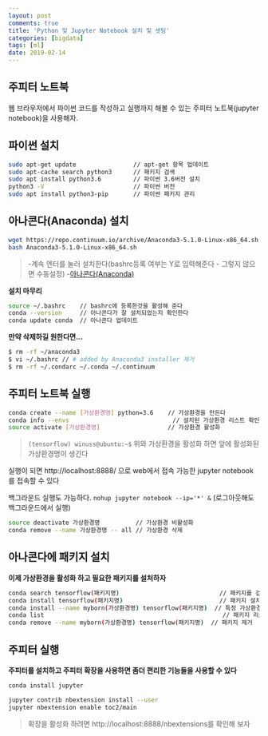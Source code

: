 ```yaml
---
layout: post
comments: true
title: 'Python 및 Jupyter Notebook 설치 및 셋팅'
categories: [bigdata]
tags: [ml]
date: 2019-02-14
---
```

## 주피터 노트북

웹 브라우저에서 파이썬 코드를 작성하고 실행까지 해볼 수 있는 주피터 노트북(jupyter notebook)을 사용해자.

## 파이썬 설치
~~~bash
sudo apt-get update                // apt-get 항목 업데이트
sudo apt-cache search python3      // 패키지 검색
sudo apt install python3.6         // 파이썬 3.6버전 설치
python3 -V                         // 파이썬 버전 
sudo apt install python3-pip       // 파이썬 패키지 관리
~~~

## 아나콘다(Anaconda) 설치
~~~bash
wget https://repo.continuum.io/archive/Anaconda3-5.1.0-Linux-x86_64.sh   // 아나콘다 사이트에서 최신 url 확인
bash Anaconda3-5.1.0-Linux-x86_64.sh                                     // 실행파일을 실행한다.
~~~
>-계속 엔터를 눌러 설치한다(bashrc등록 여부는 Y로 입력해준다 - 그렇지 않으면 수동설정) 
>-[아나콘다(Anaconda)](https://www.anaconda.com/downloads)

**설치 마무리**
~~~bash
source ~/.bashrc    // bashrc에 등록한것을 활성해 준다
conda --version     // 아나콘다가 잘 설치되었는지 확인한다
conda update conda  // 아나콘다 업데이트
~~~

**만약 삭제하길 원한다면...**
~~~bash
$ rm -rf ~/anaconda3
$ vi ~/.bashrc // # added by Anaconda3 installer 제거
$ rm -rf ~/.condarc ~/.conda ~/.continuum
~~~

## 주피터 노트북 실행
~~~bash
conda create --name [가상환경명] python=3.6    // 가상환경을 만든다
conda info --envs                             // 설치된 가상환경 리스트 확인
source activate [가상환경명]                   // 가상환경 활성화
~~~
>`(tensorflow) winuss@ubuntu:~$` 위와 가상환경을 활성화 하면 앞에 활성화된 가상환경명이 생긴다

실행이 되면 http://localhost:8888/ 으로 web에서 접속 가능한 jupyter notebook를 접속할 수 있다

백그라운드 실행도 가능하다. `nohup jupyter notebook --ip='*' &` (로그아웃해도 백그라운드에서 실행)
 
~~~bash
source deactivate 가상환경명          // 가상환경 비활성화
conda remove --name 가상환경명 -- all // 가상환경 삭제
~~~

## 아나콘다에 패키지 설치

**이제 가상환경을 활성화 하고 필요한 패키지를 설처하자**

~~~bash
conda search tensorflow(패키지명)                            // 패키지를 검색
conda install tensorflow(패키지명)                           // 패키지 설치
conda install --name myborn(가상환경명) tensorflow(패키지명)  // 특정 가상환경에만 패키지를 설치한다
conda list                                                  // 패키지 리스트
conda remove --name myborn(가상환경명) tensorflow(패키지명)  // 패키지 제거
~~~

## 주피터 실행

**주피터를 설치하고 주피터 확장을 사용하면 좀더 편리한 기능들을 사용할 수 있다**

~~~bash
conda install jupyter

jupyter contrib nbextension install --user
jupyter nbextension enable toc2/main
~~~
> 확장을 활성화 하려면 http://localhost:8888/nbextensions를 확인해 보자